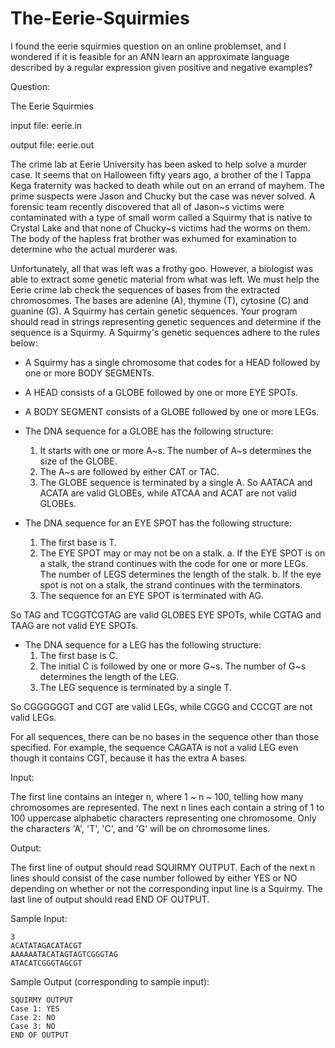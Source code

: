 The-Eerie-Squirmies
===================

I found the eerie squirmies question on an online problemset, and I wondered if it is feasible for an ANN learn an approximate language described by a regular expression given positive and negative examples?

Question:

The Eerie Squirmies

input file: eerie.in

output file: eerie.out

The crime lab at Eerie University has been asked to help solve a murder case. It seems that on Halloween fifty years ago, a brother of the I Tappa Kega fraternity was hacked to death while out on an errand of mayhem. The prime suspects were Jason and Chucky but the case was never solved. A forensic team recently discovered that all of Jason~s victims were contaminated with a type of small worm called a Squirmy that is native to Crystal Lake and that none of Chucky~s victims had the worms on them. The body of the hapless frat brother was exhumed for examination to determine who the actual murderer was.

Unfortunately, all that was left was a frothy goo. However, a biologist was able to extract some genetic material from what was left. We must help the Eerie crime lab check the sequences of bases from the extracted chromosomes. The bases are adenine (A), thymine (T), cytosine (C) and guanine (G). A Squirmy has certain genetic sequences. Your program should read in strings representing genetic sequences and determine if the sequence is a Squirmy.  A Squirmy's genetic sequences adhere to the rules below:

* A Squirmy has a single chromosome that codes for a HEAD followed by one or more BODY SEGMENTs.

* A HEAD consists of a GLOBE followed by one or more EYE SPOTs.

* A BODY SEGMENT consists of a GLOBE followed by one or more LEGs.

* The DNA sequence for a GLOBE has the following structure:
  1. It starts with one or more A~s. The number of A~s determines the size of the GLOBE.
  2. The A~s are followed by either CAT or TAC.
  3. The GLOBE sequence is terminated by a single A.
So AATACA and ACATA are valid GLOBEs, while ATCAA and ACAT are not valid GLOBEs.

* The DNA sequence for an EYE SPOT has the following structure:
  1. The first base is T.
  2. The EYE SPOT may or may not be on a stalk.
    a. If the EYE SPOT is on a stalk, the strand continues with the code for one or more LEGs. The number of LEGS determines the length of the stalk.
    b. If the eye spot is not on a stalk, the strand continues with the terminators.
  3. The sequence for an EYE SPOT is terminated with AG.

So TAG and TCGGTCGTAG are valid GLOBES EYE SPOTs, while CGTAG and TAAG are not valid EYE SPOTs.

* The DNA sequence for a LEG has the following structure:
  1. The first base is C.
  2. The initial C is followed by one or more G~s. The number of G~s determines the length of the LEG.
  3. The LEG sequence is terminated by a single T.

So CGGGGGGT and CGT are valid LEGs, while CGGG and CCCGT are not valid LEGs.

For all sequences, there can be no bases in the sequence other than those specified. For example, the sequence CAGATA is not a valid LEG even though it contains CGT, because it has the extra A bases.

Input:

The first line contains an integer n, where 1 ~ n ~ 100, telling how many chromosomes are represented. The next n lines each contain a string of 1 to 100 uppercase alphabetic characters representing one chromosome. Only the characters 'A', 'T', 'C', and 'G' will be on chromosome lines.

Output:

The first line of output should read SQUIRMY OUTPUT. Each of the next n lines should consist of the case number followed by either YES or NO depending on whether or not the corresponding input line is a Squirmy. The last line of output should read END OF OUTPUT.

Sample Input:

    3
    ACATATAGACATACGT
    AAAAAATACATAGTAGTCGGGTAG
    ATACATCGGGTAGCGT

Sample Output (corresponding to sample input):

    SQUIRMY OUTPUT
    Case 1: YES
    Case 2: NO
    Case 3: NO
    END OF OUTPUT
